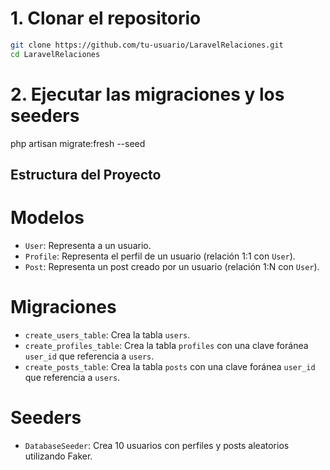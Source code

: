 
# 1. Clonar el repositorio

```sh
git clone https://github.com/tu-usuario/LaravelRelaciones.git
cd LaravelRelaciones
```

# 2. Ejecutar las migraciones y los seeders

php artisan migrate:fresh --seed


## Estructura del Proyecto

# Modelos

- `User`: Representa a un usuario.
- `Profile`: Representa el perfil de un usuario (relación 1:1 con `User`).
- `Post`: Representa un post creado por un usuario (relación 1:N con `User`).

# Migraciones

- `create_users_table`: Crea la tabla `users`.
- `create_profiles_table`: Crea la tabla `profiles` con una clave foránea `user_id` que referencia a `users`.
- `create_posts_table`: Crea la tabla `posts` con una clave foránea `user_id` que referencia a `users`.

# Seeders

- `DatabaseSeeder`: Crea 10 usuarios con perfiles y posts aleatorios utilizando Faker.

